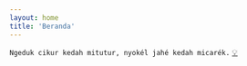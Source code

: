 ```yaml
---
layout: home
title: 'Beranda'
---
```


`Ngeduk cikur kedah mitutur, nyokél jahé kedah micarék.` [💡](https://www.bola.com/ragam/read/4395762/32-kata-kata-pepatah-sunda-beserta-artinya-beri-pesan-penuh-makna)

